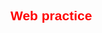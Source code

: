 
<h2 style="color: red; font-weight: 700; font-family: 'Gill Sans', 'Gill Sans MT', Calibri, 'Trebuchet MS', sans-serif;">Web practice</h2>
<img src="http://static.ybox.vn/2021/9/6/1632577214983-learn-web-development.jpg" alt="">
